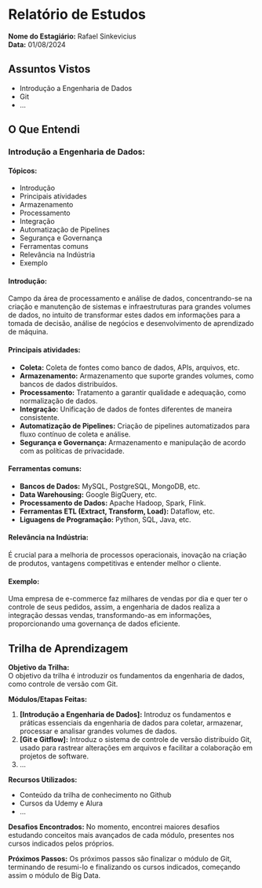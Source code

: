 # Relatório de Estudos

**Nome do Estagiário:** Rafael Sinkevicius  
**Data:** 01/08/2024

## Assuntos Vistos

- Introdução a Engenharia de Dados
- Git
- ...

## O Que Entendi

### Introdução a Engenharia de Dados:

#### Tópicos:
- Introdução
- Principais atividades
- Armazenamento
- Processamento
- Integração
- Automatização de Pipelines
- Segurança e Governança
- Ferramentas comuns
- Relevância na Indústria
- Exemplo

#### Introdução:
Campo da área de processamento e análise de dados, concentrando-se na criação e manutenção de sistemas e infraestruturas para grandes volumes de dados, no intuito de transformar estes dados em informações para a tomada de decisão, análise de negócios e desenvolvimento de aprendizado de máquina.

#### Principais atividades:
- **Coleta:** Coleta de fontes como banco de dados, APIs, arquivos, etc.
- **Armazenamento:** Armazenamento que suporte grandes volumes, como bancos de dados distribuídos.
- **Processamento:** Tratamento a garantir qualidade e adequação, como normalização de dados.
- **Integração:** Unificação de dados de fontes diferentes de maneira consistente.
- **Automatização de Pipelines:** Criação de pipelines automatizados para fluxo contínuo de coleta e análise.
- **Segurança e Governança:** Armazenamento e manipulação de acordo com as políticas de privacidade.

#### Ferramentas comuns:
- **Bancos de Dados:** MySQL, PostgreSQL, MongoDB, etc.
- **Data Warehousing:** Google BigQuery, etc.
- **Processamento de Dados:** Apache Hadoop, Spark, Flink.
- **Ferramentas ETL (Extract, Transform, Load):** Dataflow, etc.
- **Liguagens de Programação:** Python, SQL, Java, etc.

#### Relevância na Indústria:
É crucial para a melhoria de processos operacionais, inovação na criação de produtos, vantagens competitivas e entender melhor o cliente.

#### Exemplo:
Uma empresa de e-commerce faz milhares de vendas por dia e quer ter o controle de seus pedidos, assim, a engenharia de dados realiza a integração dessas vendas, transformando-as em informações, proporcionando uma governança de dados eficiente.

<!-- ## Links de Laboratórios (se houver)

- [Google Colab 1](URL_do_Lab_1)
- [Google Colab 2](URL_do_Lab_2)
- ... -->

## Trilha de Aprendizagem

**Objetivo da Trilha:**  
O objetivo da trilha é introduzir os fundamentos da engenharia de dados, como controle de versão com Git.

**Módulos/Etapas Feitas:**  
1. **[Introdução a Engenharia de Dados]:** Introduz os fundamentos e práticas essenciais da engenharia de dados para coletar, armazenar, processar e analisar grandes volumes de dados.
2. **[Git e Gitflow]:** Introduz o sistema de controle de versão distribuído Git, usado para rastrear alterações em arquivos e facilitar a colaboração em projetos de software.
3. ...

**Recursos Utilizados:**  
- Conteúdo da trilha de conhecimento no Github
- Cursos da Udemy e Alura
- ...

<!-- **Principais comandos: (se aplicável)**  
- [Comando 1]
- [Comando 2]
- [Comando 3]
- ... -->

**Desafios Encontrados:**
No momento, encontrei maiores desafios estudando conceitos mais avançados de cada módulo, presentes nos cursos indicados pelos próprios.  

<!-- **Feedback e Ajustes:**  
Descreva qualquer feedback que você recebeu e como você ajustou sua abordagem de estudo com base nesse feedback. -->

**Próximos Passos:**
Os próximos passos são finalizar o módulo de Git, terminando de resumi-lo e finalizando os cursos indicados, começando assim o módulo de Big Data.
